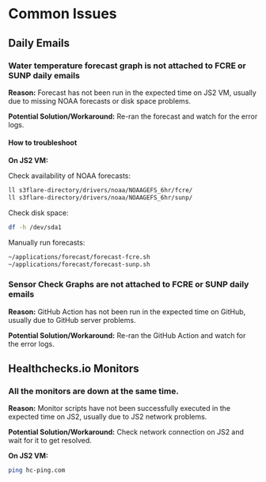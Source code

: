 # Common Issues

## Daily Emails

### Water temperature forecast graph is not attached to FCRE or SUNP daily emails

**Reason:** Forecast has not been run in the expected time on JS2 VM, usually due to missing NOAA forecasts or disk space problems.

**Potential Solution/Workaround:** Re-ran the forecast and watch for the error logs.

#### How to troubleshoot

**On JS2 VM:**

Check availability of NOAA forecasts:

```bash
ll s3flare-directory/drivers/noaa/NOAAGEFS_6hr/fcre/
ll s3flare-directory/drivers/noaa/NOAAGEFS_6hr/sunp/
```

Check disk space:

```bash
df -h /dev/sda1
```

Manually run forecasts:

```bash
~/applications/forecast/forecast-fcre.sh
~/applications/forecast/forecast-sunp.sh
```

### Sensor Check Graphs are not attached to FCRE or SUNP daily emails

**Reason:** GitHub Action has not been run in the expected time on GitHub, usually due to GitHub server problems.

**Potential Solution/Workaround:** Re-ran the GitHub Action and watch for the error logs.

## Healthchecks.io Monitors

### All the monitors are down at the same time.

**Reason:** Monitor scripts have not been successfully executed in the expected time on JS2, usually due to JS2 network problems.

**Potential Solution/Workaround:** Check network connection on JS2 and wait for it to get resolved.

**On JS2 VM:**

```bash
ping hc-ping.com
```
